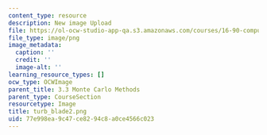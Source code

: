 ```yaml
---
content_type: resource
description: New image Upload
file: https://ol-ocw-studio-app-qa.s3.amazonaws.com/courses/16-90-computational-methods-in-aerospace-engineering-spring-2014/77e998ea9c47ce8294c8a0ce4566c023_turb_blade2.png
file_type: image/png
image_metadata:
  caption: ''
  credit: ''
  image-alt: ''
learning_resource_types: []
ocw_type: OCWImage
parent_title: 3.3 Monte Carlo Methods
parent_type: CourseSection
resourcetype: Image
title: turb_blade2.png
uid: 77e998ea-9c47-ce82-94c8-a0ce4566c023
---
```

